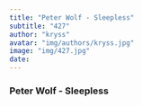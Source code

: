 ```yaml
---
title: "Peter Wolf - Sleepless"
subtitle: "427"
author: "kryss"
avatar: "img/authors/kryss.jpg"
image: "img/427.jpg"
date:
---
```


### Peter Wolf - Sleepless
